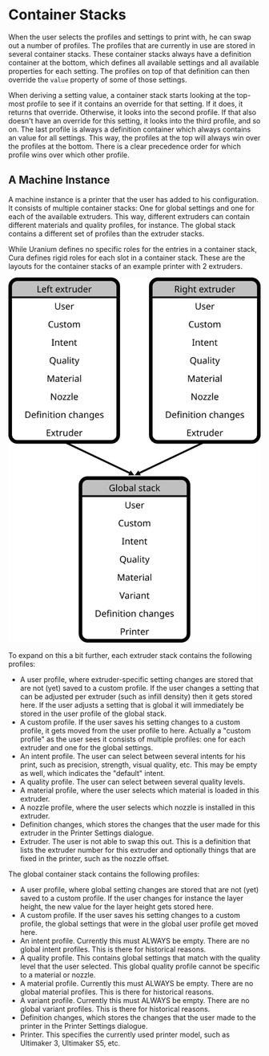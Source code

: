 Container Stacks
====
When the user selects the profiles and settings to print with, he can swap out a number of profiles. The profiles that are currently in use are stored in several container stacks. These container stacks always have a definition container at the bottom, which defines all available settings and all available properties for each setting. The profiles on top of that definition can then override the `value` property of some of those settings.

When deriving a setting value, a container stack starts looking at the top-most profile to see if it contains an override for that setting. If it does, it returns that override. Otherwise, it looks into the second profile. If that also doesn't have an override for this setting, it looks into the third profile, and so on. The last profile is always a definition container which always contains an value for all settings. This way, the profiles at the top will always win over the profiles at the bottom. There is a clear precedence order for which profile wins over which other profile.

A Machine Instance
----
A machine instance is a printer that the user has added to his configuration. It consists of multiple container stacks: One for global settings and one for each of the available extruders. This way, different extruders can contain different materials and quality profiles, for instance. The global stack contains a different set of profiles than the extruder stacks.

While Uranium defines no specific roles for the entries in a container stack, Cura defines rigid roles for each slot in a container stack. These are the layouts for the container stacks of an example printer with 2 extruders.

![Three container stacks](../resources/machine_instance.svg)

To expand on this a bit further, each extruder stack contains the following profiles:
* A user profile, where extruder-specific setting changes are stored that are not (yet) saved to a custom profile. If the user changes a setting that can be adjusted per extruder (such as infill density) then it gets stored here. If the user adjusts a setting that is global it will immediately be stored in the user profile of the global stack.
* A custom profile. If the user saves his setting changes to a custom profile, it gets moved from the user profile to here. Actually a "custom profile" as the user sees it consists of multiple profiles: one for each extruder and one for the global settings.
* An intent profile. The user can select between several intents for his print, such as precision, strength, visual quality, etc. This may be empty as well, which indicates the "default" intent.
* A quality profile. The user can select between several quality levels.
* A material profile, where the user selects which material is loaded in this extruder.
* A nozzle profile, where the user selects which nozzle is installed in this extruder.
* Definition changes, which stores the changes that the user made for this extruder in the Printer Settings dialogue.
* Extruder. The user is not able to swap this out. This is a definition that lists the extruder number for this extruder and optionally things that are fixed in the printer, such as the nozzle offset.

The global container stack contains the following profiles:
* A user profile, where global setting changes are stored that are not (yet) saved to a custom profile. If the user changes for instance the layer height, the new value for the layer height gets stored here.
* A custom profile. If the user saves his setting changes to a custom profile, the global settings that were in the global user profile get moved here.
* An intent profile. Currently this must ALWAYS be empty. There are no global intent profiles. This is there for historical reasons.
* A quality profile. This contains global settings that match with the quality level that the user selected. This global quality profile cannot be specific to a material or nozzle.
* A material profile. Currently this must ALWAYS be empty. There are no global material profiles. This is there for historical reasons.
* A variant profile. Currently this must ALWAYS be empty. There are no global variant profiles. This is there for historical reasons.
* Definition changes, which stores the changes that the user made to the printer in the Printer Settings dialogue.
* Printer. This specifies the currently used printer model, such as Ultimaker 3, Ultimaker S5, etc.